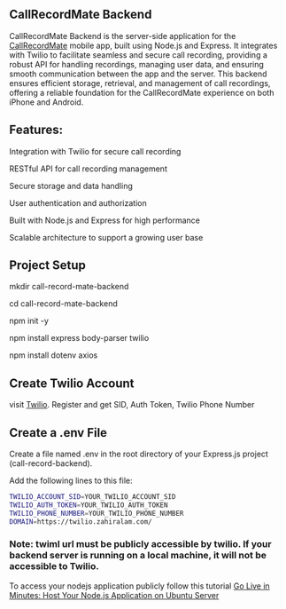 ## CallRecordMate Backend

CallRecordMate Backend is the server-side application for the <a href="https://github.com/mesepith/CallRecordMate">CallRecordMate</a> mobile app, built using Node.js and Express. It integrates with Twilio to facilitate seamless and secure call recording, providing a robust API for handling recordings, managing user data, and ensuring smooth communication between the app and the server. This backend ensures efficient storage, retrieval, and management of call recordings, offering a reliable foundation for the CallRecordMate experience on both iPhone and Android.

## Features:

Integration with Twilio for secure call recording

RESTful API for call recording management

Secure storage and data handling

User authentication and authorization

Built with Node.js and Express for high performance

Scalable architecture to support a growing user base

## Project Setup

mkdir call-record-mate-backend

cd call-record-mate-backend

npm init -y

npm install express body-parser twilio

npm install dotenv axios

## Create Twilio Account

visit <a href="twilio.com" target="_blank">Twilio</a>. Register and get SID, Auth Token, Twilio Phone Number

## Create a .env File

Create a file named .env in the root directory of your Express.js project (call-record-backend).

Add the following lines to this file:

```bash
TWILIO_ACCOUNT_SID=YOUR_TWILIO_ACCOUNT_SID
TWILIO_AUTH_TOKEN=YOUR_TWILIO_AUTH_TOKEN
TWILIO_PHONE_NUMBER=YOUR_TWILIO_PHONE_NUMBER
DOMAIN=https://twilio.zahiralam.com/
```

### Note: twiml url must be publicly accessible by twilio.  If your backend server is running on a local machine, it will not be accessible to Twilio.

To access your nodejs application publicly follow this tutorial <a href="https://zahiralam.com/blog/how-to-make-your-node-js-application-accessible-via-a-domain/">Go Live in Minutes: Host Your Node.js Application on Ubuntu Server</a>